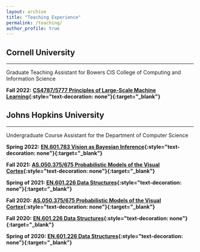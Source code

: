 ```yaml
---
layout: archive
title: "Teaching Experience"
permalink: /teaching/
author_profile: true
---
```



## Cornell University
---

Graduate Teaching Assistant for Bowers CIS College of Computing and Information Science

**Fall 2022:** <span style="font-size:1em;">**[CS4787/5777 Principles of Large-Scale Machine Learning](https://www.cs.cornell.edu/courses/cs4787/2022fa/){:style="text-decoration: none"}{:target="_blank"}**</span> 



## Johns Hopkins University
---

Undergraduate Course Assistant for the Department of Computer Science

**Spring 2022:** <span style="font-size:1em;">**[EN.601.783 Vision as Bayesian Inference](https://www.cs.jhu.edu/~ayuille/JHUcourses/VisionAsBayesianInference2022/601.783.html){:style="text-decoration: none"}{:target="_blank"}**</span>  


**Fall 2021:** <span style="font-size:1em;">**[AS.050.375/675 Probabilistic Models of the Visual Cortex](http://www.cs.jhu.edu/~ayuille/JHUcourses/ProbabilisticModelsOfVisualCognition2021/ProbModelsIndex.html){:style="text-decoration: none"}{:target="_blank"}**</span>  


**Spring of 2021:** <span style="font-size:1em;">**[EN.601.226 Data Structures](https://cs226sp21.github.io/index.html){:style="text-decoration: none"}{:target="_blank"}**</span>  


**Fall 2020:** <span style="font-size:1em;">**[AS.050.375/675 Probabilistic Models of the Visual Cortex](http://www.cs.jhu.edu/~ayuille/JHUcourses/ProbabilisticModelsOfVisualCognition2020/ProbModelsIndex.html){:style="text-decoration: none"}{:target="_blank"}**</span>  


**Fall 2020:** <span style="font-size:1em;">**[EN.601.226 Data Structures](https://cs226fall20.github.io){:style="text-decoration: none"}{:target="_blank"}**</span>  


**Spring of 2020:** <span style="font-size:1em;">**[EN.601.226 Data Structures](https://cs226sp20.github.io){:style="text-decoration: none"}{:target="_blank"}**</span>  


